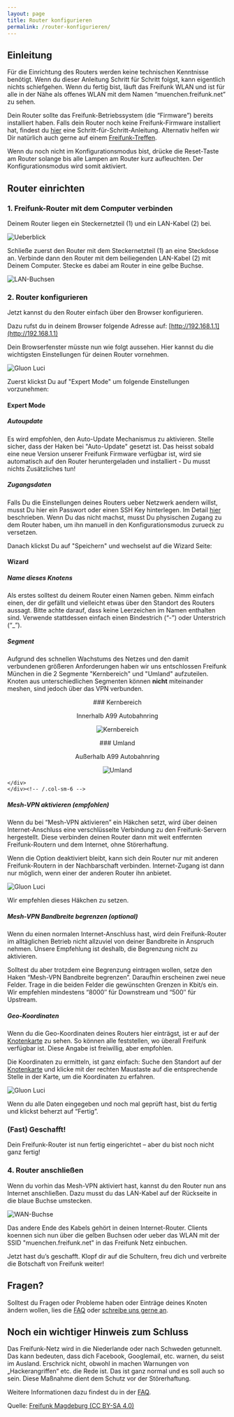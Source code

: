 ```yaml
---
layout: page
title: Router konfigurieren
permalink: /router-konfigurieren/
---
```


## Einleitung

Für die Einrichtung des Routers werden keine technischen Kenntnisse benötigt. Wenn du dieser Anleitung Schritt für Schritt folgst, kann eigentlich nichts schiefgehen. Wenn du fertig bist, läuft das Freifunk WLAN und ist für alle in der Nähe als offenes WLAN mit dem Namen “muenchen.freifunk.net” zu sehen.

Dein Router sollte das Freifunk-Betriebssystem (die “Firmware”) bereits installiert haben. Falls dein Router noch keine Freifunk-Firmware installiert hat, findest du [hier](/router-flashen/) eine Schritt-für-Schritt-Anleitung. Alternativ helfen wir Dir natürlich auch gerne auf einem [Freifunk-Treffen](/kontakt/).

Wenn du noch nicht im Konfigurationsmodus bist, drücke die Reset-Taste am Router solange bis alle Lampen am Router kurz aufleuchten. Der Konfigurationsmodus wird somit aktiviert.

## Router einrichten

### 1. Freifunk-Router mit dem Computer verbinden

Deinem Router liegen ein Steckernetzteil (1) und ein LAN-Kabel (2) bei.

![Ueberblick](/assets/router-flashen/guide-17.jpg) 

Schließe zuerst den Router mit dem Steckernetzteil (1) an eine Steckdose an. Verbinde dann den Router mit dem beiliegenden LAN-Kabel (2) mit Deinem Computer. Stecke es dabei am Router in eine gelbe Buchse.

![LAN-Buchsen](/assets/router-flashen/guide-15.jpg)

### 2. Router konfigurieren

Jetzt kannst du den Router einfach über den Browser konfigurieren.

Dazu rufst du in deinem Browser folgende Adresse auf: [http://192.168.1.1](http://192.168.1.1)

Dein Browserfenster müsste nun wie folgt aussehen. Hier kannst du die wichtigsten Einstellungen für deinen Router vornehmen.

![Gluon Luci](/assets/router-konfigurieren/luci01.png)

Zuerst klickst Du auf "Expert Mode" um folgende Einstellungen vorzunehmen:

#### Expert Mode

##### Autoupdate
Es wird empfohlen, den Auto-Update Mechanismus zu aktivieren.
Stelle sicher, dass der Haken bei "Auto-Update" gesetzt ist.
Das heisst sobald eine neue Version unserer Freifunk Firmware verfügbar ist, wird sie automatisch auf den Router heruntergeladen und installiert - Du musst nichts Zusätzliches tun!

##### Zugangsdaten
Falls Du die Einstellungen deines Routers ueber Netzwerk aendern willst, 
musst Du hier ein Passwort oder einen SSH Key hinterlegen.
Im Detail [hier](https://forum.freifunk.net/t/ssh-key-einrichten/2165) beschrieben.
Wenn Du das nicht machst, musst Du physischen Zugang zu dem Router haben, um 
ihn manuell in den Konfigurationsmodus zurueck zu versetzen.

Danach klickst Du auf "Speichern" und wechselst auf die Wizard Seite:

#### Wizard

##### Name dieses Knotens
Als erstes solltest du deinem Router einen Namen geben. Nimm einfach einen, der dir gefällt und vielleicht etwas über den Standort des Routers aussagt. Bitte achte darauf, dass keine Leerzeichen im Namen enthalten sind. Verwende stattdessen einfach einen Bindestrich (“-”) oder Unterstrich (“_”).

##### Segment
Aufgrund des schnellen Wachstums des Netzes und den damit verbundenen größeren Anforderungen haben wir uns entschlossen Freifunk München in die 2 Segmente "Kernbereich" und "Umland" aufzuteilen. <br>
Knoten aus unterschiedlichen Segmenten können **nicht** miteinander meshen, sind jedoch über das VPN verbunden.

<div class="row">        
    <div class="col-sm-6">
        <div class="list-group">

<div class="panel-heading" markdown="1" style="text-align:center">
### Kernbereich

Innerhalb A99 Autobahnring

![Kernbereich](/assets/router-konfigurieren/kernbereich.jpg)
</div>
        </div>            
    </div><!-- /.col-sm-6 -->
    <div class="col-sm-6">
    <div class="list-group">

<div class="panel-heading" markdown="1" style="text-align:center">
### Umland

Außerhalb A99 Autobahnring

![Umland](/assets/router-konfigurieren/umland.jpg)
</div>

    </div>
    </div><!-- /.col-sm-6 -->
</div>

##### Mesh-VPN aktivieren (empfohlen)
Wenn du bei “Mesh-VPN aktivieren” ein Häkchen setzt, wird über deinen Internet-Anschluss eine verschlüsselte Verbindung zu den Freifunk-Servern hergestellt. Diese verbinden deinen Router dann mit weit entfernten Freifunk-Routern und dem Internet, ohne Störerhaftung.

Wenn die Option deaktiviert bleibt, kann sich dein Router nur mit anderen Freifunk-Routern in der Nachbarschaft verbinden. Internet-Zugang ist dann nur möglich, wenn einer der anderen Router ihn anbietet.

![Gluon Luci](/assets/router-konfigurieren/luci02.png)

Wir empfehlen dieses Häkchen zu setzen.

##### Mesh-VPN Bandbreite begrenzen (optional)
Wenn du einen normalen Internet-Anschluss hast, wird dein Freifunk-Router im alltäglichen Betrieb nicht allzuviel von deiner Bandbreite in Anspruch nehmen. Unsere Empfehlung ist deshalb, die Begrenzung nicht zu aktivieren.

Solltest du aber trotzdem eine Begrenzung eintragen wollen, setze den Haken “Mesh-VPN Bandbreite begrenzen”. Daraufhin erscheinen zwei neue Felder. Trage in die beiden Felder die gewünschten Grenzen in Kbit/s ein. Wir empfehlen mindestens “8000″ für Downstream und “500″ für Upstream.

##### Geo-Koordinaten
Wenn du die Geo-Koordinaten deines Routers hier einträgst, ist er auf der [Knotenkarte](/map/) zu sehen. So können alle feststellen, wo überall Freifunk verfügbar ist. Diese Angabe ist freiwillig, aber empfohlen.

Die Koordinaten zu ermitteln, ist ganz einfach: Suche den Standort auf der [Knotenkarte](/map/) und klicke mit der rechten Maustaste auf die entsprechende Stelle in der Karte, um die Koordinaten zu erfahren.

![Gluon Luci](/assets/router-konfigurieren/luci03.png)

Wenn du alle Daten eingegeben und noch mal geprüft hast, bist du fertig und klickst beherzt auf “Fertig”.

### (Fast) Geschafft!

Dein Freifunk-Router ist nun fertig eingerichtet – aber du bist noch nicht ganz fertig!

### 4. Router anschließen

Wenn du vorhin das Mesh-VPN aktiviert hast, kannst du den Router nun ans Internet anschließen. Dazu musst du das LAN-Kabel auf der Rückseite in die blaue Buchse umstecken.

![WAN-Buchse](/assets/router-flashen/guide-16.jpg)

Das andere Ende des Kabels gehört in deinen Internet-Router.
Clients koennen sich nun über die gelben Buchsen oder ueber das WLAN mit der SSID "muenchen.freifunk.net" in das Freifunk Netz einbuchen.

Jetzt hast du’s geschafft. Klopf dir auf die Schultern, freu dich und verbreite die Botschaft von Freifunk weiter!

## Fragen?

Solltest du Fragen oder Probleme haben oder Einträge deines Knoten ändern wollen, lies die [FAQ](/faq/) oder [schreibe uns gerne an](/kontakt/).

## Noch ein wichtiger Hinweis zum Schluss

Das Freifunk-Netz wird in die Niederlande oder nach Schweden getunnelt. Das kann bedeuten, dass dich Facebook, Googlemail, etc. warnen, du seist im Ausland. Erschrick nicht, obwohl in machen Warnungen von „Hackerangriffen“ etc. die Rede ist. Das ist ganz normal und es soll auch so sein. Diese Maßnahme dient dem Schutz vor der Störerhaftung.

Weitere Informationen dazu findest du in der [FAQ](/faq/).

Quelle: [Freifunk Magdeburg (CC BY-SA 4.0)](http://md.freifunk.net)
